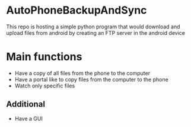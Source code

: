 # AutoPhoneBackupAndSync
This repo is hosting a simple python program that would download and upload files from android by creating an FTP server in the android device

# Main functions

- Have a copy of all files from the phone to the computer
- Have a portal like to copy files from the computer to the phone
- Watch only specific files

## Additional
- Have a GUI
